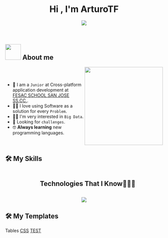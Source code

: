 <h1 align="center">Hi , I'm ArturoTF</h1>
<p align="center">
  <a href="https://github.com/DenverCoder1/readme-typing-svg"><img src="https://readme-typing-svg.herokuapp.com?font=Time+New+Roman&color=%23C8BE25&size=25&center=true&vCenter=true&width=600&height=100&lines=Cross-platform+application+development"></a>
</p>
<br>	
	
## <picture><img src = "https://github.com/7oSkaaa/7oSkaaa/blob/main/Images/about_me.gif?raw=true" width = 50px></picture> About me

<picture> <img align="right" src="https://github.com/7oSkaaa/7oSkaaa/blob/main/Images/Right_Side.gif?raw=true" width = 250px></picture>

<br><br>

- :school: I am a `Junior` at Cross-platform application development at [FESAC SCHOOL SAN JOSE SS.CC.](https://fesac.es/).
- :technologist: I love using Software as a solution for every `Problem`.
- :student: I'm very interested in `Big Data`.
- 🤔 Looking for `challenges`.
- :nerd_face: **Always learning** new programming languages.
<br>

## 🛠️ My Skills

<div id="user-content-toc">
  <ul align="center">
    <summary><h2 style="display: inline-block">Technologies That I Know👨🏻‍💻</h2></summary>
  </ul>
</div>
<!--tech stack icons-->
<p align="center">
  <a href="https://skillicons.dev">
<div align="center">
<img src="https://skillicons.dev/icons?i=sqlite,mysql,css,angular,html,ts,js,java,spring,vscode,discord,eclipse,git,github,notion,linux&perline=14" /> <br>
  
</div>   
  </a>
</p>

## 🛠️ My Templates

  Tables [CSS](https://arturotf.github.io/ArturoTF/estilos/tablas/tablas.css) [TEST](https://arturotf.github.io/ArturoTF/estilos/tablas/tablasExample.html)





